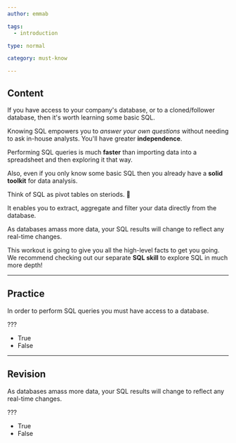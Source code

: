 ```yaml
---
author: emmab

tags:
  - introduction

type: normal

category: must-know

---
```

## Content

If you have access to your company's database, or to a cloned/follower database, then it's worth learning some basic SQL. 

Knowing SQL empowers you to *answer your own questions* without needing to ask in-house analysts. You'll have greater **independence**.

Performing SQL queries is much **faster** than importing data into a spreadsheet and then exploring it that way.

Also, even if you only know some basic SQL then you already have a **solid toolkit** for data analysis.

Think of SQL as pivot tables on steriods. 💪

It enables you to extract, aggregate and filter your data directly from the database.

As databases amass more data, your SQL results will change to reflect any real-time changes.

This workout is going to give you all the high-level facts to get you going. We recommend checking out our separate **SQL skill** to explore SQL in much more depth!


---
## Practice

In order to perform SQL queries you must have access to a database.

???

- True
- False

---
## Revision

As databases amass more data, your SQL results will change to reflect any real-time changes.

???

- True
- False
